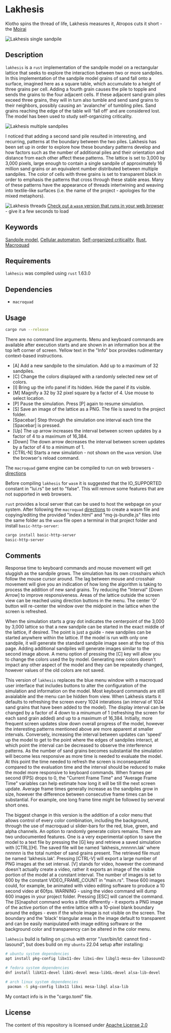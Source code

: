 Lakhesis
========

Klotho spins the thread of life, Lakhesis measures it, Atropos cuts it short - the [Moirai][1]

![Lakhesis single sandpile](/images/Lakhesis_0949847.png)

Description
-----------

`lakhesis` is a `rust` implementation of the sandpile model on a rectangular lattice that seeks to explore the interaction between two or more sandpiles. In this implementation of the sandpile model grains of sand fall onto a surface, imagined here as a square table, which accumulate to a height of three grains per cell. Adding a fourth grain causes the pile to topple and sends the  grains to the four adjacent cells. If these adjacent sand grain piles exceed three grains, they will in turn also tumble and send sand grains to their neighbors, possibly causing an 'avalanche' of tumbling piles. Sand grains reaching the edge of the table will 'fall off' and are considered lost. The model has been used to study self-organizing criticality.

![Lakhesis multiple sandpiles](/images/Lakhesis_3325373.png)

I noticed that adding a second sand pile resulted in interesting, and recurring, patterns at the boundary between the two piles. Lakhesis has been set up in order to explore how these boundary patterns develop and how factors such as the number of additional piles and their orientation and distance from each other affect these patterns. The lattice is set to 3,000 by 3,000 pixels, large enough to contain a single sandpile of approximately 16 million sand grains or an equivalent number distributed between multiple sandpiles. The color of cells with three grains is set to transparent black in order to emphasis the patterns that cross through these stable areas. Many of these patterns have the appearance of threads intertwining and weaving into textile-like surfaces (i.e. the name of the project - apologies for the mixed metaphors).

![Lakhesis threads](/images/LakhesisThread.GIF)    [Check out a `wasm` version that runs in your web browser][7] - give it a few seconds to load

Keywords
--------

[Sandpile model][2], [Cellular automaton][3], [Self-organized criticality][4], [Rust][5], [Macroquad][6]

Requirements
------------

`lakhesis` was compiled using `rust` 1.63.0 

Dependencies
------------

* `macroquad`

Usage
-----

```bash
cargo run --release
```

There are no command line arguments. Menu and keyboard commands are available after execution starts and are shown in an information box at the top left corner of screen. Yellow text in the "Info" box provides rudimentary context-based instructions.

* [A] Add a new sandpile to the simulation. Add up to a maximum of 32 sandpiles.
* [C] Change the colors displayed with a randomly selected new set of colors.
* [I] Bring up the info panel if its hidden. Hide the panel if its visible.
* [M] Magnify a 32 by 32 pixel square by a factor of 4. Use mouse to select location.
* [P] Pause the simulation. Press [P] again to resume simulation.
* [S] Save an image of the lattice as a PNG. The file is saved to the project folder.
* [Spacebar] Step through the simulation one interval each time the [Spacebar] is pressed.
* [Up] The up arrow increases the interval between screen updates by a factor of 4 to a maximum of 16,384.
* [Down] The down arrow decreases the interval between screen updates by a factor of 4 to a minimum of 1.
* [CTRL-N] Starts a new simulation - not shown on the `wasm` version. Use the browser's reload command.

The `macroquad` game engine can be compiled to run on web browsers - [directions][8]

Before compiling `lakhesis` for `wasm` it is suggested that the IO_SUPPORTED constant in "lui.rs" be set to "false". This will remove some features that are not supported in web browsers.

`rust` provides a local server that can be used to host the webpage on your system.  After following the `macroquad` [directions][8] to create a wasm file and copying/editing the provided "index.html" and "mq-js-bundle.js" files into the same folder as the `wasm` file open a terminal in that project folder and install `basic-http-server`:

```sh
cargo install basic-http-server
basic-http-server
```

Comments
--------
Response time to keyboard commands and mouse movement will get sluggish as the sandpile grows. The simulation has its own crosshairs which follow the mouse cursor around. The lag between mouse and crosshair movement will give you an indication of how long the algorithm is taking to process the addition of new sand grains. Try reducing the "Interval" [Down Arrow] to improve responsiveness. Areas of the lattice outside the screen view can be reached using direction buttons in the menu. The center 'O' button will re-center the window over the midpoint in the lattice when the screen is refreshed.

When the simulation starts a gray dot indicates the centerpoint of the 3,000 by 3,000 lattice so that a new sandpile can be started in the exact middle of the lattice, if desired. The point is just a guide - new sandpiles can be started anywhere within the lattice. If the model is run with only one sandpile, it will generate the standard sandpile image seen at the top of this page. Adding additional sandpiles will generate images similar to the second image above. A menu option of pressing the [C] key will allow you to change the colors used the by model. Generating new colors doesn't impact any other aspect of the model and they can be repeatedly changed, however values of the old colors are not saved.

This version of `lakhesis` replaces the blue menu window with a macroquad user interface that includes buttons to alter the configuration of the simulation and information on the model. Most keyboard commands are still avaialable and the menu can be hidden from view. When Lakhesis starts it defaults to refreshing the screen every 1024 interations (an interval of 1024 sand grains that have been added to the model). The display interval can be changed by a factor of 4 down to a minumum of 1 (refreshing the screen for each sand grain added) and up to a maximum of 16,384. Initially, more frequent screen updates slow down overall progress of the model, however the interesting patterns mentioned above are more apparent at smaller intervals. Conversely, increasing the interval between updates can 'speed' up the model to get to the point where the edges of sandpiles interact, at which point the interval can be decreased to observe the interference patterns. As the number of sand grains becomes substantial the simulation will become less responsive as more time is needed to evaluate the model. At this point the time needed to refresh the screen is inconsequential compared to the evaluation time and the interval should be reduced to make the model more responsive to keyboard commands. When frames per second (FPS) drops to 0, the "Current Frame Time" and "Average Frame Time" variables can help estimate how long it will be till the next screen update. Average frame times generally increase as the sandpiles grow in size, however the difference between consecutive frame times can be substantial. For example, one long frame time might be followed by serveral short ones.

The biggest change in this version is the addition of a color menu that allows control of every color combination, including the background, through the use of macroquad ui slider-bars for the red, blue, green, and alpha channels. An option to randomly generate colors remains. There are two undocumented features. One is a very experimental option to save the model to a text file by pressing the [G] key and retrieve a saved simulation with [CTRL][H]. The saved file will be named 'lakhesis_nnnnnn.lak' where nnnnnn is the total number of sand grains present. The retrieved file must be named 'lakhesis.lak'.  Pressing [CTRL-V] will export a large number of PNG images at the set interval. [V] stands for video, however the command doesn't actually create a video, rather it exports an image of the visible portion of the model at a constant interval. The number of images is set to 600 by the constant VIDEO_FRAME_COUNT in "main.rs". These 600 images could, for example, be animated with video editing software to produce a 10 second video at 60fps. WARNING - using the video command will dump 600 images in your project folder. Pressing [ESC] will cancel the command. The [S]napshot command works a little differently - it exports a PNG image of the active portion of the entire lattice with a 10-pixel blank boundary around the edges - even if the whole image is not visible on the screen. The boundary and the 'black' triangular areas in the image default to transparent and can be easily manipulated with image editing software or the background color and transparency can be altered in the color menu.

`lakhesis` build is failing on `github` with error "/usr/bin/ld: cannot find -lasound", but does build on my `ubuntu` 22.04 setup after installing:

```sh
# ubuntu system dependencies
apt install pkg-config libx11-dev libxi-dev libgl1-mesa-dev libasound2-dev

# fedora system dependencies
dnf install libX11-devel libXi-devel mesa-libGL-devel alsa-lib-devel

# arch linux system dependencies
 pacman -S pkg-config libx11 libxi mesa-libgl alsa-lib
```

My contact info is in the "cargo.toml" file.

License
-------

The content of this repository is licensed under [Apache License 2.0](https://www.apache.org/licenses/LICENSE-2.0)

[1]: https://en.wikipedia.org/wiki/Moirai
[2]: https://en.wikipedia.org/wiki/Abelian_sandpile_model
[3]: https://en.wikipedia.org/wiki/Cellular_automaton
[4]: https://en.wikipedia.org/wiki/Self-organized_criticality
[5]: https://www.rust-lang.org
[6]: https://macroquad.rs
[7]: https://eekkaiia.github.io/lakhesis
[8]: https://github.com/not-fl3/macroquad
